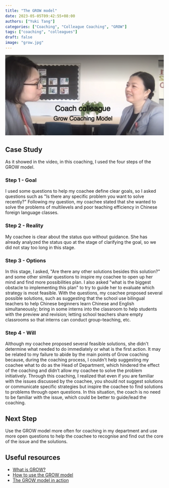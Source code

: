 ```yaml
---
title: "The GROW model"
date: 2023-05-05T09:42:55+08:00
authors: ["Yuki Tang"]
categories: ["Coaching", "Colleague Coaching", "GROW"]
tags: ["coaching", "colleagues"]
draft: false
image: "grow.jpg"
---
```


[![Example of a coaching conversion using the GROW model](img/grow-coaching-session.png)](https://dcigroupadmin-my.sharepoint.com/personal/yuki_tang_dulwich_org/_layouts/15/stream.aspx?id=%2Fpersonal%2Fyuki%5Ftang%5Fdulwich%5Forg%2FDocuments%2FMicrosoft%20Teams%20Chat%20Files%2FGROW%20Case%20Study%20%2D%20DCSZ%20Mandarin%2Emp4&referrer=Teams%2ETEAMS%2DELECTRON&referrerScenario=p2p%5Fns%2Dbim&ga=1)

## Case Study

As it showed in the video, in this coaching, I used the four steps of the GROW model.

### Step 1 - Goal

I used some questions to help my coachee define clear goals, so I asked questions such as "Is there any specific problem you want to solve recently?" Following my question, my coachee stated that she wanted to solve the problems of multilevels and poor teaching efficiency in Chinese foreign language classes.

### Step 2 - Reality

My coachee is clear about the status quo without guidance. She has already analyzed the status quo at the stage of clarifying the goal, so we did not stay too long in this stage. 

### Step 3 - Options

In this stage, I asked, "Are  there any  other solutions besides  this  solution?" and some other similar questions to inspire my coachee to open up her mind and find more possibilities plan. I also asked "what is the biggest obstacle to implementing this plan" to try to guide her to evaluate which strategy is most feasible. With the questions, my coachee proposed several possible solutions, such as suggesting that the school use bilingual teachers to help Chinese beginners learn Chinese and English simultaneously; bring in some interns into the classroom to help students with the preview and revision; letting school teachers share empty classrooms so that interns can conduct group-teaching, etc. 

### Step 4 - Will

Although my coachee proposed several feasible solutions, she didn't determine what needed to do immediately or what is the first action. It may be related to my failure to abide by the main points of Grow coaching because, during the coaching process, I couldn't help suggesting my coachee what to do as the Head of Department, which hindered the effect of the coaching and didn’t allow my coachee to solve the problem initiatively. Through this coaching, I realized that even if you are familiar with the issues discussed by the coachee, you should not suggest solutions or communicate specific strategies but inspire the coachee to find solutions to problems through open questions. In this situation, the coach is no need to be familiar with the issue, which could be better to guide/lead the coaching. 

## Next Step

Use the GROW model more often for coaching in my department and use more open questions to help the coachee to recognise and find out the core of the issue and the solutions.

## Useful resources

- [What is GROW?](docs/What%20is%20GROW.pdf)
- [How to use the GROW model](https://www.youtube.com/watch?v=D7U0p-JIqcw)
- [The GROW model in action](https://www.youtube.com/watch?v=6f3X2PEsV-Q)